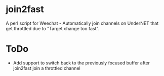 # join2fast 

A perl script for Weechat - Automatically join channels on UnderNET that get throttled due to "Target change too fast".

# ToDo

* Add support to switch back to the previously focused buffer after join2fast join a throttled channel
